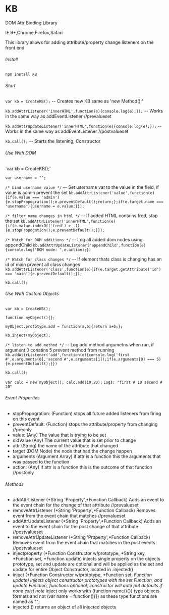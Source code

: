 # KB
DOM Attr Binding Library

IE 9+,Chrome,Firefox,Safari

This library allows for adding attribute/property change listeners on the front end

###### Install

`npm install KB`

###### Start

`var kb = CreateKB();` -- Creates new KB same as 'new Method();'

`kb.addAttrListener('innerHTML',function(e){console.log(e);});` -- Works in the same way as addEventListener //prevalueset

`kb.addAttrUpdateListener('innerHTML',function(e){console.log(e);});` -- Works in the same way as addEventListener //postvalueset

`kb.call();` -- Starts the listening, Constructor

###### Use With DOM

`var kb = CreateKB();'

`var username = "";`

`/* bind username value */` -- Set username var to the value in the field, if value is admin prevent the set
`kb.addAttrListener('value',function(e){if(e.value === 'admin'){e.stopPropogration();e.preventDefault();return;};if(e.target.name === 'username'){username = e.value;}});`

`/* filter name changes in html */` -- If added HTML contains fred, stop the set
`kb.addAttrListener('innerHTML',function(e){if(e.value.indexOf('fred') > -1){e.stopPropogation();e.prevemtDefault();}});`

`/* Watch for DOM additions */` -- Log all added dom nodes using appendChild
`kb.addAttrUpdateListener('appendChild',function(e){console.log("DOM node: ",e.action);})`

`/* Watch for class changes */` -- If element thats class is changing has an id of main prveent all class changes
`kb.addAttrListener('class',function(e){if(e.target.getAttribute('id') === 'main'){e.preventDefault();});`

`kb.call();`

###### Use With Custom Objects

`var kb = CreateKB();`

`function myObject(){};`

`myObject.prototype.add = function(a,b){return a+b;};`

`kb.inject(myObject);`

`/* listen to add method */` -- Log add method argumetns when ran, if argument 0 conatins 5 prevent method from running
`kb.addAttrListener('add',function(e){console.log('first #',e.arguments[0],'second #',e.arguments[1]);if(e.arguments[0] === 5){e.preventDefault();}})`

`kb.call();`

`var calc = new myObject(); calc.add(10,20);`
`Logs: "first # 10 second # 20"`

###### Event Properties

- stopPropogration: (Function) stops all future added listeners from firing on this event
- preventDefault: (Function) stops the attribute/property from changing //preonly
- value: (Any) The value that is trying to be set
- oldValue (Any) The current value that is set prior to change
- attr (String) the name of the attribute that changed
- target (DOM Node) the node that had the change happen
- arguments (Argument Array) if attr is a function this the arguments that was passed to the function
- action: (Any) if attr is a function this is the outcome of that function //postonly

###### Methods

 - addAttrListener (*String 'Property',*Function Callback) Adds an event to the event chain for the change of that attribute //prevalueset
 - removeAttrListener (*String 'Property',*Function Callback) Removes event from the event chain that matches //prevalueset
 - addAttrUpdateListener (*String 'Property',*Function Callback) Adds an event to the event chain for the post change of that attribute //postvalueset
 - removeAttrUpdateListener (*String 'Property',*Function Callback) Removes event from the event chain that matches in the post events //postvalueset
 - injectproperty (*Function Constructor w/prototype, *String key, *Function set, *Function update) injects single property on the objects prototype, set and update are optional and will be applied as the set and update for entire Object Constructor, located in .injected()
 - inject (*Function Constructor w/prototype, *Function set, *Function update) injects object constructor prototypes with the set Function, and update Function, functions optional, constructor will auto put defaults if none exist note* inject only works with (function name(){}) type objects formats and not (var name = function(){}) as these type functions are named as "";
 - injected () returns an object of all injected objects